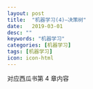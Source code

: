 ```yaml
---
layout: post
title:  "机器学习(4)—决策树"
date:   2019-03-01
desc: ""
keywords: "机器学习"
categories: [机器学习]
tags: [机器学习]
icon: icon-html
---
```

对应西瓜书第 4 章内容
<br />
<br />

